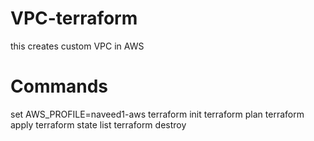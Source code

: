 # VPC-terraform
this creates custom VPC in AWS

# Commands
set AWS_PROFILE=naveed1-aws
terraform init
terraform plan
terraform apply
terraform state list
terraform destroy

